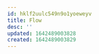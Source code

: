 ```yaml
---
id: hklf2uulc549n9o1yoeweyv
title: Flow
desc: ''
updated: 1642489003828
created: 1642489003829
---
```



